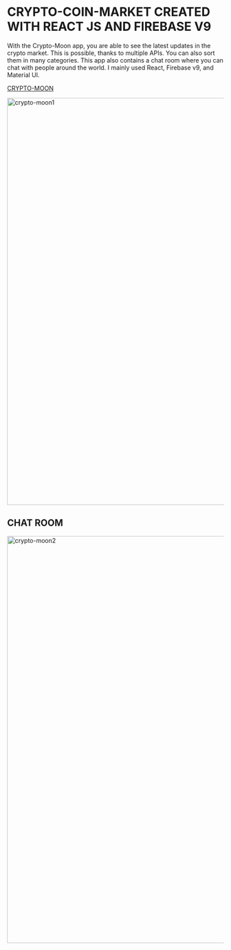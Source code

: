 # CRYPTO-COIN-MARKET CREATED WITH REACT JS AND FIREBASE V9

With the Crypto-Moon app, you are able to see the latest updates in the crypto market. This is possible, thanks to multiple APIs. You can also sort them in many categories. This app also contains a chat room where you can chat with people around the world. I mainly used React, Firebase v9, and Material UI.

[CRYPTO-MOON](https://crypto-moon-e93ab.web.app/)

<img width="947" alt="crypto-moon1" src="https://github.com/3nsar/crypto-moon/assets/84131267/d046b291-d286-47cb-96f4-5dbe8734ee78">

## CHAT ROOM

<img width="947" alt="crypto-moon2" src="https://github.com/3nsar/crypto-moon/assets/84131267/2e195641-2cb6-4565-b123-c16a01b28f67">